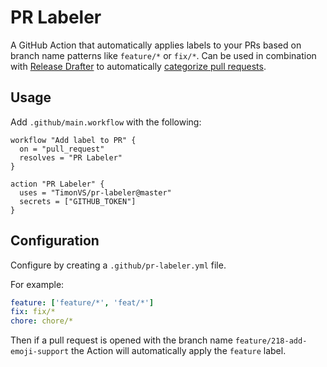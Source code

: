 # PR Labeler

A GitHub Action that automatically applies labels to your PRs based on branch name patterns like `feature/*` or `fix/*`.
Can be used in combination with [Release Drafter](https://github.com/toolmantim/release-drafter) to automatically [categorize pull requests](https://github.com/toolmantim/release-drafter#categorize-pull-requests).

## Usage

Add `.github/main.workflow` with the following:

```
workflow "Add label to PR" {
  on = "pull_request"
  resolves = "PR Labeler"
}

action "PR Labeler" {
  uses = "TimonVS/pr-labeler@master"
  secrets = ["GITHUB_TOKEN"]
}
```

## Configuration

Configure by creating a `.github/pr-labeler.yml` file.

For example:

```yml
feature: ['feature/*', 'feat/*']
fix: fix/*
chore: chore/*
```

Then if a pull request is opened with the branch name `feature/218-add-emoji-support` the Action will automatically apply the `feature` label.
